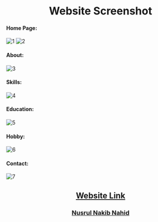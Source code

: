 <h1 align="center"><b> Website Screenshot</b></h1>    


<h4 align="left"><b>Home Page:</b></h4>

![1](https://github.com/nusrulnakibnahid/My-Portfolio-Website/assets/105875914/8546695f-9aeb-4fce-926e-0463f80e20be)
![2](https://github.com/nusrulnakibnahid/My-Portfolio-Website/assets/105875914/ca5a28d2-7ee9-4b71-8d41-9844e39aab5a)





<h4 align="left"><b>About:</b></h4>

![3](https://github.com/nusrulnakibnahid/My-Portfolio-Website/assets/105875914/5d83a0ee-43bb-475e-9d86-d8ad38f44ee7)




<h4 align="left" ><b>Skills:</b></h4>

![4](https://github.com/nusrulnakibnahid/My-Portfolio-Website/assets/105875914/ac42a871-5c29-4fe2-9d05-be12876737a1)




<h4 align="left"><b>Education:</b></h4>

![5](https://github.com/nusrulnakibnahid/My-Portfolio-Website/assets/105875914/c10c72d4-9604-4afb-a7cc-c5fc50110f10)




<h4 align="left"><b>Hobby:</b></h4>

![6](https://github.com/nusrulnakibnahid/My-Portfolio-Website/assets/105875914/47e94c2d-7575-4ee2-9905-7944989b551b)



<h4 align="left" ><b>Contact:</b></h4>

![7](https://github.com/nusrulnakibnahid/My-Portfolio-Website/assets/105875914/513f8542-f801-40f9-b22f-797b91bf71cd)


<h2 align="center" ><b><u>Website Link</u></b></h2>
<h3 align="center" ><a href="https://nusrulnakibnahid.github.io/My-Portfolio-Website/" target="_blank">Nusrul Nakib Nahid</a></h3>

